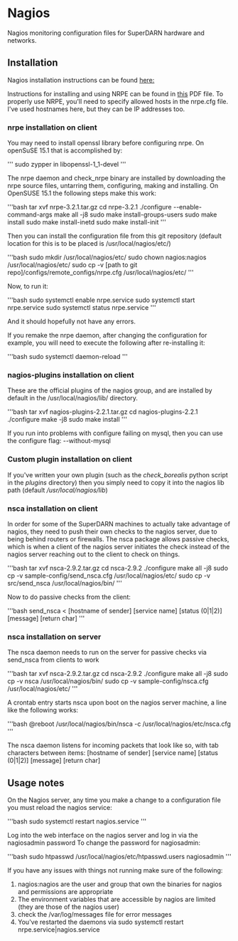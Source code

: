 # Nagios
Nagios monitoring configuration files for SuperDARN hardware and networks.

## Installation
Nagios installation instructions can be found [here:](https://assets.nagios.com/downloads/nagioscore/docs/nagioscore/4/en/quickstart.html)

Instructions for installing and using NRPE can be found in [this](https://github.com/SuperDARNCanada/Nagios/blob/master/NRPE.pdf) PDF file. To properly use NRPE, you'll need to specify allowed hosts in the nrpe.cfg file. I've used hostnames here, but they can be IP addresses too.

### nrpe installation on client
You may need to install openssl library before configuring nrpe. On openSuSE 15.1 that is accomplished by:

'''
sudo zypper in libopenssl-1\_1-devel
'''

The nrpe daemon and check\_nrpe binary are installed by downloading the nrpe source files, untarring them, configuring, making and installing. On OpenSUSE 15.1 the following steps make this work:

'''bash
tar xvf nrpe-3.2.1.tar.gz
cd nrpe-3.2.1
./configure --enable-command-args
make all -j8
sudo make install-groups-users
sudo make install
sudo make install-inetd
sudo make install-init
'''

Then you can install the configuration file from this git repository (default location for this is to be placed is /usr/local/nagios/etc/)

'''bash
sudo mkdir /usr/local/nagios/etc/
sudo chown nagios:nagios /usr/local/nagios/etc/
sudo cp -v [path to git repo]/configs/remote\_configs/nrpe.cfg /usr/local/nagios/etc/
'''

Now, to run it:

'''bash
sudo systemctl enable nrpe.service
sudo systemctl start nrpe.service
sudo systemctl status nrpe.service
'''

And it should hopefully not have any errors.

If you remake the nrpe daemon, after changing the configuration for example, you will need to execute the following after re-installing it:

'''bash
sudo systemctl daemon-reload
'''

### nagios-plugins installation on client
These are the official plugins of the nagios group, and are installed by default in the /usr/local/nagios/lib/ directory.

'''bash
tar xvf nagios-plugins-2.2.1.tar.gz
cd nagios-plugins-2.2.1
./configure 
make -j8
sudo make install
'''

If you run into problems with configure failing on mysql, then you can use the configure flag: --without-mysql

### Custom plugin installation on client
If you've written your own plugin (such as the *check_borealis* python script in the *plugins* directory) then you simply need to copy it into the nagios lib path (default */usr/local/nagios/lib*)

### nsca installation on client
In order for some of the SuperDARN machines to actually take advantage of nagios, they need to push their own checks to the nagios server, due to being behind routers or firewalls.
The nsca package allows passive checks, which is when a client of the nagios server initiates the check instead of the nagios server reaching out to the client to check on things.

'''bash
tar xvf nsca-2.9.2.tar.gz
cd nsca-2.9.2
./configure
make all -j8
sudo cp -v sample-config/send\_nsca.cfg /usr/local/nagios/etc/
sudo cp -v src/send\_nsca /usr/local/nagios/bin/
'''

Now to do passive checks from the client:

'''bash
send\_nsca < [hostname of sender]	[service name]	[status (0|1|2)]	[message]	[return char]
'''

### nsca installation on server
The nsca daemon needs to run on the server for passive checks via send\_nsca from clients to work

'''bash
tar xvf nsca-2.9.2.tar.gz
cd nsca-2.9.2
./configure
make all -j8
sudo cp -v nsca /usr/local/nagios/bin/
sudo cp -v sample-config/nsca.cfg /usr/local/nagios/etc/
'''

A crontab entry starts nsca upon boot on the nagios server machine, a line like the following works:

'''bash
@reboot /usr/local/nagios/bin/nsca -c /usr/local/nagios/etc/nsca.cfg
'''

The nsca daemon listens for incoming packets that look like so, with tab characters between items:
[hostname of sender]	[service name]	[status (0|1|2)]	[message]	[return char]


## Usage notes

On the Nagios server, any time you make a change to a configuration file you must reload the nagios service:

'''bash
sudo systemctl restart nagios.service
'''

Log into the web interface on the nagios server and log in via the nagiosadmin password
To change the password for nagiosadmin:

'''bash
sudo htpasswd /usr/local/nagios/etc/htpasswd.users nagiosadmin
'''


If you have any issues with things not running make sure of the following:
1. nagios:nagios are the user and group that own the binaries for nagios and permissions are appropriate
2. The environment variables that are accessible by nagios are limited (they are those of the nagios user)
3. check the /var/log/messages file for error messages
4. You've restarted the daemons via sudo systemctl restart nrpe.service|nagios.service
 
